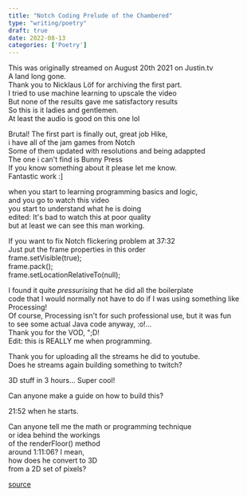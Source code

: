 ```yaml
---
title: "Notch Coding Prelude of the Chambered"
type: "writing/poetry"
draft: true
date: 2022-08-13
categories: ['Poetry']
---
```


This was originally streamed on August 20th 2021 on Justin.tv \
A land long gone. \
Thank you to Nicklaus Löf for archiving the first part. \
I tried to use machine learning to upscale the video \
But none of the results gave me satisfactory results \
So this is it ladies and gentlemen. \
At least the audio is good on this one lol

Brutal! The first part is finally out, great job Hike, \
i have all of the jam games from Notch \
Some of them updated with resolutions and being adappted \
The one i can't find is Bunny Press \
If you know something about it please let me know. \
Fantastic work :]

when you start to learning programming basics and logic, \
and you go to watch this video \
you start to understand what he is doing \
edited: It's bad to watch this at poor quality \
but at least we can see this man working.

If you want to fix Notch flickering problem at 37:32 \
Just put the frame properties in this order \
frame.setVisible(true); \
frame.pack(); \
frame.setLocationRelativeTo(null);

I found it quite *pressurising* that he did all the boilerplate \
code that I would normally not have to do if I was using something like \
Processing! \
Of course, Processing isn't for such professional use, but it was fun \
to see some actual Java code anyway, :o!... \
Thank you for the VOD, ";D! \
Edit: this is REALLY me when programming.

Thank you for uploading all the streams he did to youtube. \
Does he streams again building something to twitch?

3D stuff in 3 hours... Super cool!

Can anyone make a guide on how to build this?

21:52 when he starts.

Can anyone tell me the math or programming technique \
or idea behind the workings \
of the renderFloor() method \
around 1:11:06? I mean, \
how does he convert to 3D \
from a 2D set of pixels?

[source](https://www.youtube.com/watch?v=GQO3SSlsgJM&list=PLgAujBKarXXoMxJDyi1Am4yvfbHYWRwOC&index=3)
